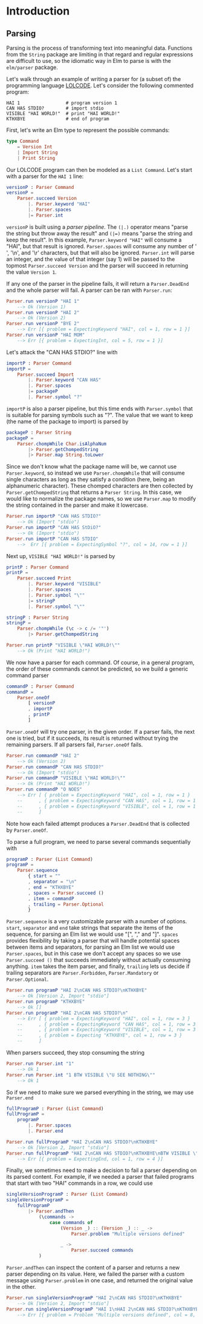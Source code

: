 # Introduction

## Parsing

Parsing is the process of transforming text into meaningful data.
Functions from the `String` package are limiting in that regard and regular expressions are difficult to use, so the idiomatic way in Elm to parse is with the `elm/parser` package.

Let's walk through an example of writing a parser for (a subset of) the programming language [LOLCODE][lolcode].
Let's consider the following commented program:

```
HAI 1                 # program version 1
CAN HAS STDIO?        # import stdio
VISIBLE "HAI WORLD!"  # print "HAI WORLD!"
KTHXBYE               # end of program
```

First, let's write an Elm type to represent the possible commands:

```elm
type Command
    = Version Int
    | Import String
    | Print String
```

Our LOLCODE program can then be modeled as a `List Command`.
Let's start with a parser for the `HAI 1` line:

```elm
versionP : Parser Command
versionP =
    Parser.succeed Version
        |. Parser.keyword "HAI"
        |. Parser.spaces
        |= Parser.int
```

`versionP` is built using a _parser pipeline_.
The `(|.)` operator means "parse the string but throw away the result" and `(|=)` means "parse the string and keep the result".
In this example, `Parser.keyword "HAI"` will consume a "HAI", but that result is ignored.
`Parser.spaces` will consume any number of  ' ', '\n', and '\r' characters, but that will also be ignored.
`Parser.int` will parse an integer, and the value of that integer (say 1) will be passed to the topmost `Parser.succeed Version` and the parser will succeed in returning the value `Version 1`.

If any one of the parser in the pipeline fails, it will return a `Parser.DeadEnd` and the whole parser will fail.
A parser can be ran with `Parser.run`:

```elm
Parser.run versionP "HAI 1"
    --> Ok (Version 1)
Parser.run versionP "HAI 2"
    --> Ok (Version 2)
Parser.run versionP "BYE 2"
    --> Err [{ problem = ExpectingKeyword "HAI", col = 1, row = 1 }]
Parser.run versionP "HAI MOM"
    --> Err [{ problem = ExpectingInt, col = 5, row = 1 }]
```

Let's attack the "CAN HAS STDIO?" line with

```elm
importP : Parser Command
importP =
    Parser.succeed Import
        |. Parser.keyword "CAN HAS"
        |. Parser.spaces
        |= packageP
        |. Parser.symbol "?"
```

`importP` is also a parser pipeline, but this time ends with `Parser.symbol` that is suitable for parsing symbols such as "?".
The value that we want to keep (the name of the package to import) is parsed by

```elm
packageP : Parser String
packageP =
    Parser.chompWhile Char.isAlphaNum
        |> Parser.getChompedString
        |> Parser.map String.toLower
```

Since we don't know what the package name will be, we cannot use `Parser.keyword`, so instead we use `Parser.chompWhile` that will consume single characters as long as they satisfy a condition (here, being an alphanumeric character).
These chomped characters are then collected by `Parser.getChompedString` that returns a `Parser String`.
In this case, we would like to normalize the package names, so we use `Parser.map` to modify the string contained in the parser and make it lowercase.

```elm
Parser.run importP "CAN HAS STDIO?"
    --> Ok (Import "stdio")
Parser.run importP "CAN HAS StDiO?"
    --> Ok (Import "stdio")
Parser.run importP "CAN HAS STDIO"
    -->  Err [{ problem = ExpectingSymbol "?", col = 14, row = 1 }]
```

Next up, `VISIBLE "HAI WORLD!"` is parsed by

```elm
printP : Parser Command
printP =
    Parser.succeed Print
        |. Parser.keyword "VISIBLE"
        |. Parser.spaces
        |. Parser.symbol "\""
        |= stringP
        |. Parser.symbol "\""

stringP : Parser String
stringP =
    Parser.chompWhile (\c -> c /= '"')
        |> Parser.getChompedString

Parser.run printP "VISIBLE \"HAI WORLD!\""
    --> Ok (Print "HAI WORLD!")
```

We now have a parser for each command.
Of course, in a general program, the order of these commands cannot be predicted, so we build a generic command parser

```elm
commandP : Parser Command
commandP =
    Parser.oneOf
        [ versionP
        , importP
        , printP
        ]
```

`Parser.oneOf` will try one parser, in the given order.
If a parser fails, the next one is tried, but if it succeeds, its result is returned without trying the remaining parsers.
If all parsers fail, `Parser.oneOf` fails.

```elm
Parser.run commandP "HAI 2"
    --> Ok (Version 2)
Parser.run commandP "CAN HAS STDIO?"
    --> Ok (Import "stdio")
Parser.run commandP "VISIBLE \"HAI WORLD!\""
    --> Ok (Print "HAI WORLD!")
Parser.run commandP "O NOES"
    --> Err [ { problem = ExpectingKeyword "HAI", col = 1, row = 1 }
    --      , { problem = ExpectingKeyword "CAN HAS", col = 1, row = 1 }
    --      , { problem = ExpectingKeyword "VISIBLE", col = 1, row = 1 }
    --      ]
```

Note how each failed attempt produces a `Parser.DeadEnd` that is collected by `Parser.oneOf`.

To parse a full program, we need to parse several commands sequentially with

```elm
programP : Parser (List Command)
programP =
    Parser.sequence
        { start = ""
        , separator = "\n"
        , end = "KTHXBYE"
        , spaces = Parser.succeed ()
        , item = commandP
        , trailing = Parser.Optional
        }
```

`Parser.sequence` is a very customizable parser with a number of options.
`start`, `separator` and `end` take strings that separate the items of the sequence, for parsing an Elm list we would use "[", "," and "]".
`spaces` provides flexibility by taking a parser that will handle potential spaces between items and separators, for parsing an Elm list we would use `Parser.spaces`, but in this case we don't accept any spaces so we use `Parser.succeed ()` that succeeds immediately without actually consuming anything.
`item` takes the item parser, and finally, `trailing` lets us decide if trailing separators are `Parser.Forbidden`, `Parser.Mandatory` or `Parser.Optional`.

```elm
Parser.run programP "HAI 2\nCAN HAS STDIO?\nKTHXBYE"
    --> Ok [Version 2, Import "stdio"]
Parser.run programP "KTHXBYE"
    --> Ok []
Parser.run programP "HAI 2\nCAN HAS STDIO?\n"
    --> Err [ { problem = ExpectingKeyword "HAI", col = 1, row = 3 }
    --      , { problem = ExpectingKeyword "CAN HAS", col = 1, row = 3 }
    --      , { problem = ExpectingKeyword "VISIBLE", col = 1, row = 3 }
    --      , { problem = Expecting "KTHXBYE", col = 1, row = 3 }
    --      ]
```

When parsers succeed, they stop consuming the string

```elm
Parser.run Parser.int "1"
    --> Ok 1
Parser.run Parser.int "1 BTW VISIBLE \"U SEE NOTHING\""
    --> Ok 1
```

So if we need to make sure we parsed everything in the string, we may use `Parser.end`

```elm
fullProgramP : Parser (List Command)
fullProgramP =
    programP
        |. Parser.spaces
        |. Parser.end

Parser.run fullProgramP "HAI 2\nCAN HAS STDIO?\nKTHXBYE"
    --> Ok [Version 2, Import "stdio"]
Parser.run fullProgramP "HAI 2\nCAN HAS STDIO?\nKTHXBYE\nBTW VISIBLE \"U SEE NOTHING\""
    --> Err [{ problem = ExpectingEnd, col = 1, row = 4 }]
```

Finally, we sometimes need to make a decision to fail a parser depending on its parsed content.
For example, if we needed a  parser that failed programs that start with two "HAI" commands in a row, we could use

```elm
singleVersionProgramP : Parser (List Command)
singleVersionProgramP =
    fullProgramP
        |> Parser.andThen
            (\commands ->
                case commands of
                    (Version _) :: (Version _) :: _ ->
                        Parser.problem "Multiple versions defined"

                    _ ->
                        Parser.succeed commands
            )
```

`Parser.andThen` can inspect the content of a parser and returns a new parser depending on its value.
Here, we failed the parser with a custom message using `Parser.problem` in one case, and returned the original value in the other.

```elm
Parser.run singleVersionProgramP "HAI 2\nCAN HAS STDIO?\nKTHXBYE"
    --> Ok [Version 2, Import "stdio"]
Parser.run singleVersionProgramP "HAI 1\nHAI 2\nCAN HAS STDIO?\nKTHXBYE"
    --> Err [{ problem = Problem "Multiple versions defined", col = 8, row = 4 }]
```

[lolcode]: https://en.wikipedia.org/wiki/LOLCODE
